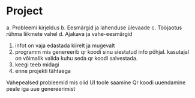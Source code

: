 # Project

a. Probleemi kirjeldus
b. Eesmärgid ja lahenduse ülevaade
c. Tööjaotus rühma liikmete vahel
d. Ajakava ja vahe-eesmärgid

1. infot on vaja edastada kiirelt ja mugevalt
2. programm mis genereerib qr koodi sinu siestatud info põhjal. kasutajal on võimalik valida kuhu seda qr koodi salvestada.
3. keegi teeb midagi
4. enne projekti tähtaega


Vahepealsed probleemid mis olid
UI toole saamine
Qr koodi uuendamine peale iga uue genereerimist
